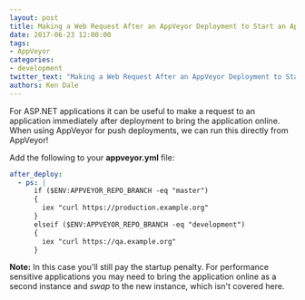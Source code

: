 ```yaml
---
layout: post
title: Making a Web Request After an AppVeyor Deployment to Start an Application
date: 2017-06-23 12:00:00
tags:
- AppVeyor
categories:
- development
twitter_text: "Making a Web Request After an AppVeyor Deployment to Start an Application"
authors: Ken Dale
---
```


For ASP.NET applications it can be useful to make a request to an application immediately after deployment to bring the application online. When using AppVeyor for push deployments, we can run this directly from AppVeyor!

Add the following to your **appveyor.yml** file:

```yaml
after_deploy:
  - ps: |
      if ($ENV:APPVEYOR_REPO_BRANCH -eq "master")
      {
        iex "curl https://production.example.org"
      }
      elseif ($ENV:APPVEYOR_REPO_BRANCH -eq "development")
      {
        iex "curl https://qa.example.org"
      }
```

**Note:** In this case you'll still pay the startup penalty. For performance sensitive applications you may need to bring the application online as a second instance and *swap* to the new instance, which isn't covered here.
